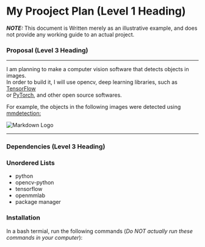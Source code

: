 # My Prooject Plan (Level 1 Heading)
***NOTE:*** This document is Written merely as an illustrative example, and does not provide any working guide to an actual project.

### Proposal (Level 3 Heading)

---

I am planning to make a computer vision software that detects objects in images.  
In order to build it, I will use opencv, deep learning libraries, such as [TensorFlow](https://www.tensorflow.org)  
or [PyTorch](https://pytorch.org/),  and other open source softwares.  

For example, the objects in the following images were detected using [mmdetection:](https://github.com/open-mmlab/mmdetection)  

![Markdown Logo](https://user-images.githubusercontent.com/12907710/137271636-56ba1cd2-b110-4812-8221-b4c120320aa9.png)

---

### Dependencies (Level 3 Heading)
### Unordered Lists
- python
- opencv-python
- tensorflow
- openmmlab
- package manager

### Installation
In a bash termial, run the following commands (*Do NOT actually run these commands in your computer*):
